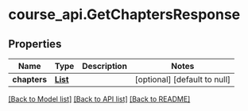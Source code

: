 # course_api.GetChaptersResponse
## Properties

| Name | Type | Description | Notes |
|------------ | ------------- | ------------- | -------------|
| **chapters** | [**List**](models.ChapterModel.md) |  | [optional] [default to null] |

[[Back to Model list]](../README.md#documentation-for-models) [[Back to API list]](../README.md#documentation-for-api-endpoints) [[Back to README]](../README.md)

